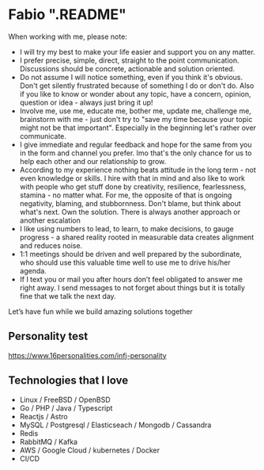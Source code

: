 # Fabio ".README"
When working with me, please note:

- I will try my best to make your life easier and support you on any matter.
- I prefer precise, simple, direct, straight to the point communication. Discussions should be concrete, actionable and solution oriented.
- Do not assume I will notice something, even if you think it's obvious. Don't get silently frustrated because of something I do or don't do. Also if you like to know or wonder about any topic, have a concern, opinion, question or idea - always just bring it up!
- Involve me, use me, educate me, bother me, update me, challenge me, brainstorm with me - just don't try to "save my time because your topic might not be that important". Especially in the beginning let's rather over communicate. 
- I give immediate and regular feedback and hope for the same from you in the form and channel you prefer. Imo that's the only chance for us to help each other and our relationship to grow.
- According to my experience nothing beats attitude in the long term - not even knowledge or skills. I hire with that in mind and also like to work with people who get stuff done by creativity, resilience, fearlessness, stamina - no matter what. For me, the opposite of that is ongoing negativity, blaming, and stubbornness.
Don't blame, but think about what's next. Own the solution. There is always another approach or another escalation
- I like using numbers to lead, to learn, to make decisions, to gauge progress - a shared reality rooted in measurable data creates alignment and reduces noise.
- 1:1 meetings should be driven and well prepared by the subordinate, who should use this valuable time well to use me to drive his/her agenda.
- If I text you or mail you after hours don’t feel obligated to answer me right away. I send messages to not forget about things but it is totally fine that we talk the next day.

Let’s have fun while we build amazing solutions together

## Personality test
https://www.16personalities.com/infj-personality

## Technologies that I love
- Linux / FreeBSD / OpenBSD
- Go / PHP / Java / Typescript
- Reactjs / Astro
- MySQL / Postgresql / Elasticseach / Mongodb / Cassandra 
- Redis
- RabbitMQ / Kafka
- AWS / Google Cloud / kubernetes / Docker
- CI/CD

